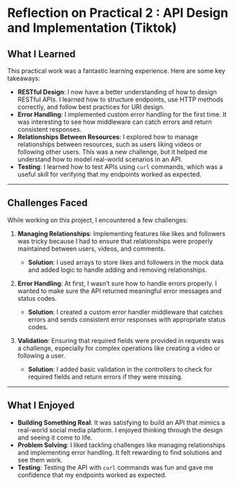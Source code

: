 # Reflection on Practical 2 : API Design and Implementation (Tiktok)

## What I Learned
This practical work was a fantastic learning experience. Here are some key takeaways:
- **RESTful Design**: I now have a better understanding of how to design RESTful APIs. I learned how to structure endpoints, use HTTP methods correctly, and follow best practices for URI design.
- **Error Handling**: I implemented custom error handling for the first time. It was interesting to see how middleware can catch errors and return consistent responses.
- **Relationships Between Resources**: I explored how to manage relationships between resources, such as users liking videos or following other users. This was a new challenge, but it helped me understand how to model real-world scenarios in an API.
- **Testing**: I learned how to test APIs using `curl` commands, which was a useful skill for verifying that my endpoints worked as expected.

---

## Challenges Faced
While working on this project, I encountered a few challenges:
1. **Managing Relationships**: Implementing features like likes and followers was tricky because I had to ensure that relationships were properly maintained between users, videos, and comments.
   - **Solution**: I used arrays to store likes and followers in the mock data and added logic to handle adding and removing relationships.

2. **Error Handling**: At first, I wasn’t sure how to handle errors properly. I wanted to make sure the API returned meaningful error messages and status codes.
   - **Solution**: I created a custom error handler middleware that catches errors and sends consistent error responses with appropriate status codes.

3. **Validation**: Ensuring that required fields were provided in requests was a challenge, especially for complex operations like creating a video or following a user.
   - **Solution**: I added basic validation in the controllers to check for required fields and return errors if they were missing.

---

## What I Enjoyed
- **Building Something Real**: It was satisfying to build an API that mimics a real-world social media platform. I enjoyed thinking through the design and seeing it come to life.
- **Problem Solving**: I liked tackling challenges like managing relationships and implementing error handling. It felt rewarding to find solutions and see them work.
- **Testing**: Testing the API with `curl` commands was fun and gave me confidence that my endpoints worked as expected.

